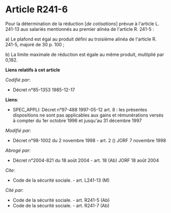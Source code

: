 # Article R241-6

Pour la détermination de la réduction [*de cotisations*] prévue à l'article L. 241-13 aux salariés mentionnés au premier
alinéa de l'article R. 241-5 :

a) Le plafond est égal au produit défini au troisième alinéa de l'article R. 241-5, majoré de 30 p. 100 ;

b) La limite maximale de réduction est égale au même produit, multiplié par 0,182.

**Liens relatifs à cet article**

_Codifié par_:

  - Décret n°85-1353 1985-12-17

**Liens**:

  - SPEC_APPLI: Décret n°97-488 1997-05-12 art. 8 : les présentes dispositions ne sont pas applicables aux gains et rémunérations versés à compter du 1er octobre 1996 et jusqu'au 31 décembre 1997

_Modifié par_:

  - Décret n°98-1002 du 2 novembre 1998 - art. 2 () JORF 7 novembre 1998

_Abrogé par_:

  - Décret n°2004-821 du 18 août 2004 - art. 18 (Ab) JORF 18 août 2004

_Cite_:

  - Code de la sécurité sociale. - art. L241-13 (M)

_Cité par_:

  - Code de la sécurité sociale. - art. R241-5 (Ab)
  - Code de la sécurité sociale. - art. R241-7 (Ab)
